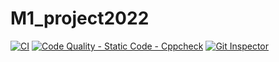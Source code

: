 # M1_project2022

[![CI](https://github.com/Vishnuprasad1234/M1_project2022/actions/workflows/1main.yml/badge.svg)](https://github.com/Vishnuprasad1234/M1_project2022/actions/workflows/1main.yml)
[![Code Quality - Static Code - Cppcheck](https://github.com/Vishnuprasad1234/M1_project2022/actions/workflows/cpp.check.yml/badge.svg)](https://github.com/Vishnuprasad1234/M1_project2022/actions/workflows/cpp.check.yml)
[![Git Inspector](https://github.com/Vishnuprasad1234/M1_project2022/actions/workflows/git.yml/badge.svg)](https://github.com/Vishnuprasad1234/M1_project2022/actions/workflows/git.yml)
